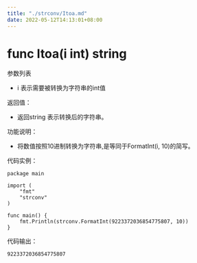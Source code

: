 ```yaml
---
title: "./strconv/Itoa.md"
date: 2022-05-12T14:13:01+08:00
---
```

# func Itoa(i int) string

参数列表

- i     表示需要被转换为字符串的int值

返回值：

- 返回string 表示转换后的字符串。

功能说明：

- 将数值按照10进制转换为字符串,是等同于FormatInt(i, 10)的简写。

代码实例：

	package main
	
	import (
		"fmt"
		"strconv"
	)
	
    func main() {
        fmt.Println(strconv.FormatInt(9223372036854775807, 10))
    }

代码输出：

    9223372036854775807